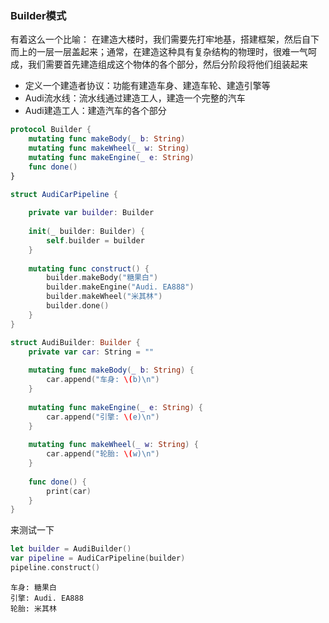 ### Builder模式

有着这么一个比喻：
在建造大楼时，我们需要先打牢地基，搭建框架，然后自下而上的一层一层盖起来；通常，在建造这种具有复杂结构的物理时，很难一气呵成，我们需要首先建造组成这个物体的各个部分，然后分阶段将他们组装起来

* 定义一个建造者协议：功能有建造车身、建造车轮、建造引擎等
* Audi流水线：流水线通过建造工人，建造一个完整的汽车
* Audi建造工人：建造汽车的各个部分

``` swift
protocol Builder {
    mutating func makeBody(_ b: String)
    mutating func makeWheel(_ w: String)
    mutating func makeEngine(_ e: String)
    func done()
}

struct AudiCarPipeline {
    
    private var builder: Builder
    
    init(_ builder: Builder) {
        self.builder = builder
    }
    
    mutating func construct() {
        builder.makeBody("糖果白")
        builder.makeEngine("Audi. EA888")
        builder.makeWheel("米其林")
        builder.done()
    }
}

struct AudiBuilder: Builder {
    private var car: String = ""
    
    mutating func makeBody(_ b: String) {
        car.append("车身: \(b)\n")
    }
    
    mutating func makeEngine(_ e: String) {
        car.append("引擎: \(e)\n")
    }
    
    mutating func makeWheel(_ w: String) {
        car.append("轮胎: \(w)\n")
    }
    
    func done() {
        print(car)
    }
}
```

来测试一下

``` swift
let builder = AudiBuilder()
var pipeline = AudiCarPipeline(builder)
pipeline.construct()
```

```
车身: 糖果白
引擎: Audi. EA888
轮胎: 米其林
```